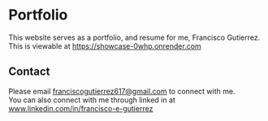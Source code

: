# Portfolio

This website serves as a portfolio, and resume for me, Francisco Gutierrez.  
This is viewable at https://showcase-0whp.onrender.com

## Contact
Please email franciscogutierrez617@gmail.com to connect with me.  
You can also connect with me through linked in at www.linkedin.com/in/francisco-e-gutierrez

